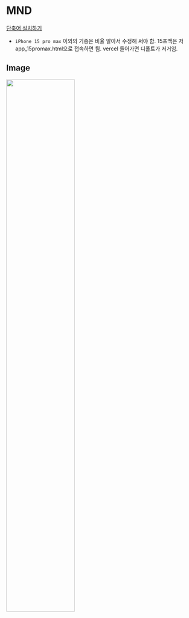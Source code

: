 # MND
[단축어 설치하기](https://www.icloud.com/shortcuts/d58d892afb1f4883b6ee525bd48d9c1a)

* `iPhone 15 pro max` 이외의 기종은 비율 알아서 수정해 써야 함. 15프맥은 저 app_15promax.html으로 접속하면 됨. vercel 들어가면 디폴트가 저거임.

## Image
<img style="width: 60%;" src="https://i.ibb.co/HPkgcPg/327062394-c117538b-6110-4dd2-8d80-3462099617f4.png" />
